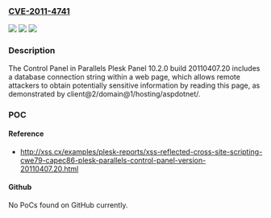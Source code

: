 ### [CVE-2011-4741](https://cve.mitre.org/cgi-bin/cvename.cgi?name=CVE-2011-4741)
![](https://img.shields.io/static/v1?label=Product&message=n%2Fa&color=blue)
![](https://img.shields.io/static/v1?label=Version&message=n%2Fa&color=blue)
![](https://img.shields.io/static/v1?label=Vulnerability&message=n%2Fa&color=brighgreen)

### Description

The Control Panel in Parallels Plesk Panel 10.2.0 build 20110407.20 includes a database connection string within a web page, which allows remote attackers to obtain potentially sensitive information by reading this page, as demonstrated by client@2/domain@1/hosting/aspdotnet/.

### POC

#### Reference
- http://xss.cx/examples/plesk-reports/xss-reflected-cross-site-scripting-cwe79-capec86-plesk-parallels-control-panel-version-20110407.20.html

#### Github
No PoCs found on GitHub currently.

